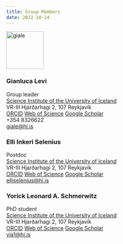 ```yaml
---
title: Group Members
date: 2022-10-24
---
```


<style type="text/css">
img.photo {
  height: 100px;
  width: 100px;
}
</style>

<img class="photo" src="images/gianluca_portrait.png" alt="giale" />

### Gianluca Levi   
Group leader   
[Science Institute of the University of Iceland](https://raunvisindastofnun.hi.is/the_science_institute)  
VR-III Hjarðarhagi 2, 107 Reykjavík  
[ORCID](https://orcid.org/0000-0002-4542-0653) [Web of Science](https://www.webofscience.com/wos/author/record/GYQ-9226-2022) [Google Scholar](https://scholar.google.com/citations?user=HhElK98AAAAJ&hl=en)  
+354 8326622   
giale@hi.is

### Elli Inkeri Selenius   
Postdoc   
[Science Institute of the University of Iceland](https://raunvisindastofnun.hi.is/the_science_institute)  
VR-III Hjarðarhagi 2, 107 Reykjavík  
[ORCID](https://orcid.org/0000-0002-4542-0653) [Web of Science](https://www.webofscience.com/wos/author/record/GYQ-9226-2022) [Google Scholar](https://scholar.google.com/citations?user=HhElK98AAAAJ&hl=en)  
elliselenius@hi.is

### Yorick Leonard A. Schmerwitz 
PhD student   
[Science Institute of the University of Iceland](https://raunvisindastofnun.hi.is/the_science_institute)  
VR-III Hjarðarhagi 2, 107 Reykjavík  
[ORCID](https://orcid.org/0000-0002-4542-0653) [Web of Science](https://www.webofscience.com/wos/author/record/GYQ-9226-2022) [Google Scholar](https://scholar.google.com/citations?user=HhElK98AAAAJ&hl=en)  
yla1@hi.is